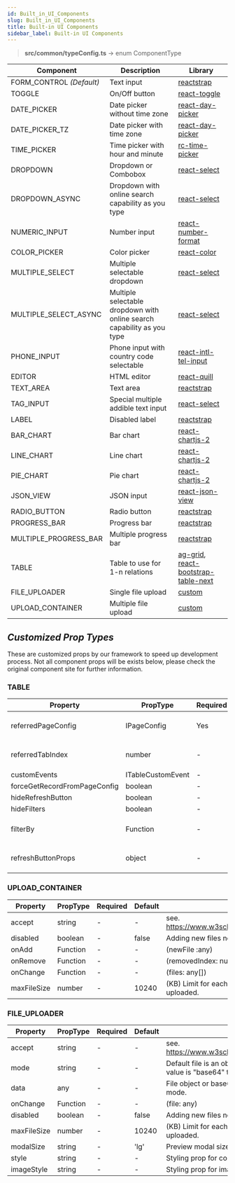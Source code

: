 ```yaml
---
id: Built_in_UI_Components
slug: Built_in_UI_Components
title: Built-in UI Components
sidebar_label: Built-in UI Components
---
```


> **src/common/typeConfig.ts** -> enum ComponentType

| Component  | Description | Library |
|--|--|--|
| FORM_CONTROL *(Default)* | Text input | [reactstrap](https://reactstrap.github.io/components/form) |
| TOGGLE | On/Off button | [react-toggle](https://www.npmjs.com/package/react-toggle) |
| DATE_PICKER | Date picker without time zone | [react-day-picker](https://react-day-picker.js.org/) |
| DATE_PICKER_TZ | Date picker with time zone | [react-day-picker](https://react-day-picker.js.org/) |
| TIME_PICKER | Time picker with hour and minute | [rc-time-picker](https://react-component.github.io/time-picker/) |
| DROPDOWN | Dropdown or Combobox | [react-select](https://react-select.com/) |
| DROPDOWN_ASYNC | Dropdown with online search capability as you type | [react-select](https://react-select.com/) |
| NUMERIC_INPUT | Number input | [react-number-format](https://www.npmjs.com/package/react-number-format) |
| COLOR_PICKER | Color picker | [react-color](https://casesandberg.github.io/react-color/) |
| MULTIPLE_SELECT | Multiple selectable dropdown | [react-select](https://react-select.com/) |
| MULTIPLE_SELECT_ASYNC | Multiple selectable dropdown with online search capability as you type |[react-select](https://react-select.com/)  |
| PHONE_INPUT | Phone input with country code selectable | [react-intl-tel-input](https://www.npmjs.com/package/react-intl-tel-input) |
| EDITOR | HTML editor | [react-quill](https://github.com/zenoamaro/react-quill) |
| TEXT_AREA | Text area | [reactstrap](https://reactstrap.github.io/components/form) |
| TAG_INPUT | Special multiple addible text input | [react-select](https://react-select.com/) |
| LABEL | Disabled label | [reactstrap](https://reactstrap.github.io/components/form) |
| BAR_CHART | Bar chart |[react-chartjs-2](https://github.com/jerairrest/react-chartjs-2)  |
| LINE_CHART | Line chart | [react-chartjs-2](https://github.com/jerairrest/react-chartjs-2) |
| PIE_CHART | Pie chart | [react-chartjs-2](https://github.com/jerairrest/react-chartjs-2) |
| JSON_VIEW | JSON input | [react-json-view](https://www.npmjs.com/package/react-json-view) |
| RADIO_BUTTON | Radio button | [reactstrap](https://reactstrap.github.io/components/form) |
| PROGRESS_BAR | Progress bar | [reactstrap](https://reactstrap.github.io/components/progress/) |
| MULTIPLE_PROGRESS_BAR | Multiple progress bar | [reactstrap](https://reactstrap.github.io/components/progress/) |
| TABLE | Table to use for 1-n relations | [ag-grid](https://www.ag-grid.com/), [react-bootstrap-table-next](https://github.com/react-bootstrap-table/react-bootstrap-table2) |
| FILE_UPLOADER | Single file upload | [custom](https://reactjs.org/docs/uncontrolled-components.html#the-file-input-tag) |
| UPLOAD_CONTAINER | Multiple file upload | [custom](https://reactjs.org/docs/uncontrolled-components.html#the-file-input-tag) |

## *Customized Prop Types*

These are customized props by our framework to speed up development process. Not all component props will be exists below, please check the original component site for further information.

### **TABLE**

| Property | PropType | Required | Default | Description |
|--|--|--|--|--|
| referredPageConfig | IPageConfig | Yes | - | Page config to use for the table and related features |
| referredTabIndex | number | - | 0 | Tab index in the specified page config |
| customEvents | ITableCustomEvent | - | - |  |
| forceGetRecordFromPageConfig | boolean | - | true |  |
| hideRefreshButton | boolean | - | false |  |
| hideFilters | boolean | - | false |  |
| filterBy | Function | - | - | (params: object, type: ITypeRuntime) |
| refreshButtonProps | object | - | - | ICustomProps & { refreshButtonText?: string } |

### **UPLOAD_CONTAINER**

| Property | PropType | Required | Default | Description |
|--|--|--|--|--|
| accept | string | - | - | see. https://www.w3schools.com/tags/att_input_accept.asp |
| disabled | boolean | - | false | Adding new files not permitted when true |
| onAdd | Function | - | - | (newFile :any) |
| onRemove | Function | - | - | (removedIndex: number) |
| onChange | Function | - | - | (files: any[]) |
| maxFileSize | number | - | 10240 | (KB) Limit for each individual file to be able to uploaded. |

### **FILE_UPLOADER**

| Property | PropType | Required | Default | Description |
|--|--|--|--|--|
| accept | string | - | - | see. https://www.w3schools.com/tags/att_input_accept.asp |
| mode | string | - | - | Default file is an object with mimeType etc. if mode value is "base64" then only this value will be managed.  |
| data | any | - | - | File object or base64 value according to specified mode. |
| onChange | Function | - | - | (file: any) |
| disabled | boolean | - | false | Adding new files not permitted when true. |
| maxFileSize | number | - | 10240 | (KB) Limit for each individual file to be able to uploaded. |
| modalSize | string | - | 'lg' | Preview modal size. |
| style | string | - | - | Styling prop for container element. |
| imageStyle | string | - | - | Styling prop for image preview element. |
